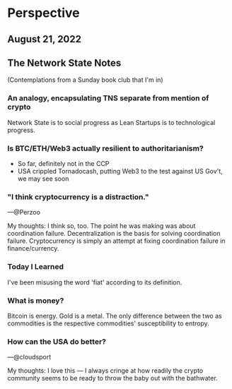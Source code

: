# Perspective
## August 21, 2022

## The Network State Notes
(Contemplations from a Sunday book club that I'm in)

### An analogy, encapsulating TNS separate from mention of crypto
Network State is to social progress as Lean Startups is to technological progress.

### Is BTC/ETH/Web3 actually resilient to authoritarianism?
* So far, definitely not in the CCP
* USA crippled Tornadocash, putting Web3 to the test against US Gov't, we may see soon

### "I think cryptocurrency is a distraction."
—@Perzoo

My thoughts: I think so, too. The point he was making was about coordination failure. Decentralization is the basis for solving coordination failure. Cryptocurrency is simply an attempt at fixing coordination failure in finance/currency.

### Today I Learned
I've been misusing the word 'fiat' according to its definition.

### What is money?
Bitcoin is energy. Gold is a metal. The only difference between the two as commodities is the respective commodities' susceptibility to entropy.

### How can the USA do better?
—@cloudsport

My thoughts: I love this — I always cringe at how readily the crypto community seems to be ready to throw the baby out with the bathwater.
